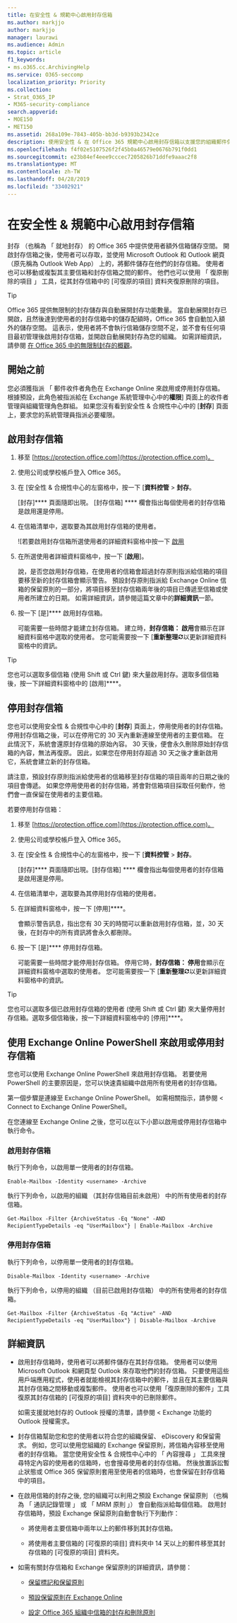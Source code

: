 ```yaml
---
title: 在安全性 & 規範中心啟用封存信箱
ms.author: markjjo
author: markjjo
manager: laurawi
ms.audience: Admin
ms.topic: article
f1_keywords:
- ms.o365.cc.ArchivingHelp
ms.service: O365-seccomp
localization_priority: Priority
ms.collection:
- Strat_O365_IP
- M365-security-compliance
search.appverid:
- MOE150
- MET150
ms.assetid: 268a109e-7843-405b-bb3d-b9393b2342ce
description: 使用安全性 & 在 Office 365 規範中心啟用封存信箱以支援您的組織郵件保留、 eDiscovery 和保留需求。
ms.openlocfilehash: f4f02e5107526f2f45b0a46579e0676b791f0dd1
ms.sourcegitcommit: e23b84ef4eee9cccec7205826b71ddfe9aaac2f8
ms.translationtype: MT
ms.contentlocale: zh-TW
ms.lasthandoff: 04/28/2019
ms.locfileid: "33402921"
---
```

# <a name="enable-archive-mailboxes-in-the-security--compliance-center"></a>在安全性 & 規範中心啟用封存信箱
  
封存 （也稱為 「 就地封存） 的 Office 365 中提供使用者額外信箱儲存空間。 開啟封存信箱之後，使用者可以存取，並使用 Microsoft Outlook 和 Outlook 網頁 （原先稱為 Outlook Web App） 上的，將郵件儲存在他們的封存信箱。 使用者也可以移動或複製其主要信箱和封存信箱之間的郵件。 他們也可以使用 「 復原刪除的項目 」 工具，從其封存信箱中的 [可復原的項目] 資料夾復原刪除的項目。 
  
> [!TIP]
> Office 365 提供無限制的封存儲存與自動展開封存功能數量。 當自動展開封存已開啟，且然後達到使用者的封存信箱中的儲存配額時，Office 365 會自動加入額外的儲存空間。 這表示，使用者將不會執行信箱儲存空間不足，並不會有任何項目最初管理後啟用封存信箱，並開啟自動展開封存為您的組織。 如需詳細資訊，請參閱 [在 Office 365 中的無限制封存的概觀](unlimited-archiving.md)。 
  
## <a name="before-you-begin"></a>開始之前

您必須獲指派 「 郵件收件者角色在 Exchange Online 來啟用或停用封存信箱。 根據預設，此角色被指派給在 Exchange 系統管理中心中的**權限**] 頁面上的收件者管理與組織管理角色群組。 如果您沒有看到安全性 & 合規性中心中的 [**封存**] 頁面上，要求您的系統管理員指派必要權限。 
  
## <a name="enable-an-archive-mailbox"></a>啟用封存信箱
  
1. 移至 [https://protection.office.com](https://protection.office.com)。
    
2. 使用公司或學校帳戶登入 Office 365。
    
3. 在 [安全性 & 合規性中心的左窗格中，按一下 [**資料控管** \> **封存**。
    
    [封存]**** 頁面隨即出現。 [封存信箱] **** 欄會指出每個使用者的封存信箱是啟用還是停用。 
    
4. 在信箱清單中，選取要為其啟用封存信箱的使用者。
    
    ![若要啟用封存信箱所選使用者的詳細資料窗格中按一下 [啟用](media/8b53cdec-d5c9-4c28-af11-611f95c37b34.png)
  
5. 在所選使用者詳細資料窗格中，按一下 [**啟用**]。 
    
    說，是否您啟用封存信箱，在使用者的信箱會超過封存原則指派給信箱的項目要移至新的封存信箱會顯示警告。 預設封存原則指派給 Exchange Online 信箱的保留原則的一部分，將項目移至封存信箱兩年後的項目已傳遞至信箱或使用者所建立的日期。 如需詳細資訊，請參閱這篇文章中的**詳細資訊**一節。 
    
6. 按一下 [是]**** 啟用封存信箱。 
    
    可能需要一些時間才能建立封存信箱。 建立時，**封存信箱： 啟用**會顯示在詳細資料窗格中選取的使用者。 您可能需要按一下 [**重新整理**![重新整理圖示](media/O365-MDM-Policy-RefreshIcon.gif)以更新詳細資料窗格中的資訊。 
    
> [!TIP]
> 您也可以選取多個信箱 (使用 Shift 或 Ctrl 鍵) 來大量啟用封存。選取多個信箱後，按一下詳細資料窗格中的 [啟用]****。 
  
## <a name="disable-an-archive-mailbox"></a>停用封存信箱
  
您也可以使用安全性 & 合規性中心中的 [**封存**] 頁面上，停用使用者的封存信箱。 停用封存信箱之後，可以在停用它的 30 天內重新連線至使用者的主要信箱。 在此情況下，系統會還原封存信箱的原始內容。 30 天後，便會永久刪除原始封存信箱的內容，無法再復原。 因此，如果您在停用封存超過 30 天之後才重新啟用它，系統會建立新的封存信箱。 
  
請注意，預設封存原則指派給使用者的信箱移至封存信箱的項目兩年的日期之後的項目會傳遞。 如果您停用使用者的封存信箱，將會對信箱項目採取任何動作，他們會一直保留在使用者的主要信箱。
  
若要停用封存信箱：
  
1. 移至 [https://protection.office.com](https://protection.office.com)。
    
2. 使用公司或學校帳戶登入 Office 365。
    
3. 在 [安全性 & 合規性中心的左窗格中，按一下 [**資料控管** \> **封存**。
    
    [封存]**** 頁面隨即出現。[封存信箱] **** 欄會指出每個使用者的封存信箱是啟用還是停用。 
    
4. 在信箱清單中，選取要為其停用封存信箱的使用者。
    
5. 在詳細資料窗格中，按一下 [停用]****。 
    
    會顯示警告訊息，指出您有 30 天的時間可以重新啟用封存信箱，並，30 天後，在封存中的所有資訊將會永久都刪除。 
    
6. 按一下 [是]**** 停用封存信箱。 
    
    可能需要一些時間才能停用封存信箱。 停用它時，**封存信箱： 停用**會顯示在詳細資料窗格中選取的使用者。 您可能需要按一下 [**重新整理**![重新整理圖示](media/O365-MDM-Policy-RefreshIcon.gif)以更新詳細資料窗格中的資訊。 
    
> [!TIP]
> 您也可以選取多個已啟用封存信箱的使用者 (使用 Shift 或 Ctrl 鍵) 來大量停用封存信箱。選取多個信箱後，按一下詳細資料窗格中的 [停用]****。 
  
## <a name="use-exchange-online-powershell-to-enable-or-disable-archive-mailboxes"></a>使用 Exchange Online PowerShell 來啟用或停用封存信箱

您也可以使用 Exchange Online PowerShell 來啟用封存信箱。 若要使用 PowerShell 的主要原因是，您可以快速貴組織中啟用所有使用者的封存信箱。

第一個步驟是連線至 Exchange Online PowerShell。 如需相關指示，請參閱 < <b0>Connect to Exchange Online PowerShell</b0>。

在您連線至 Exchange Online 之後，您可以在以下小節以啟用或停用封存信箱中執行命令。

### <a name="enable-archive-mailboxes"></a>啟用封存信箱

執行下列命令，以啟用單一使用者的封存信箱。
    
  ```
  Enable-Mailbox -Identity <username> -Archive
  ```

執行下列命令，以啟用的組織 （其封存信箱目前未啟用） 中的所有使用者的封存信箱。
    
  ```
  Get-Mailbox -Filter {ArchiveStatus -Eq "None" -AND RecipientTypeDetails -eq "UserMailbox"} | Enable-Mailbox -Archive
  ```
  
### <a name="disable-archive-mailboxes"></a>停用封存信箱

執行下列命令，以停用單一使用者的封存信箱。
    
  ```
  Disable-Mailbox -Identity <username> -Archive
  ```

執行下列命令，以停用的組織 （目前已啟用封存信箱） 中的所有使用者的封存信箱。
    
  ```
  Get-Mailbox -Filter {ArchiveStatus -Eq "Active" -AND RecipientTypeDetails -eq "UserMailbox"} | Disable-Mailbox -Archive
  ```

## <a name="more-information"></a>詳細資訊
  
- 啟用封存信箱時，使用者可以將郵件儲存在其封存信箱。 使用者可以使用 Microsoft Outlook 和網頁型 Outlook 來存取他們的封存信箱。 只要使用這些用戶端應用程式，使用者就能檢視其封存信箱中的郵件，並且在其主要信箱與其封存信箱之間移動或複製郵件。 使用者也可以使用「復原刪除的郵件」工具復原其封存信箱的 [可復原的項目] 資料夾中的已刪除郵件。

   如需支援就地封存的 Outlook 授權的清單，請參閱 < <b0>Exchange 功能的 Outlook 授權需求</b0>。

- 封存信箱幫助您和您的使用者以符合您的組織保留、 eDiscovery 和保留需求。 例如，您可以使用您組織的 Exchange 保留原則，將信箱內容移至使用者的封存信箱。 當您使用安全性 & 合規性中心中的 「 內容搜尋 」 工具來搜尋特定內容的使用者的信箱時，也會搜尋使用者的封存信箱。 然後放置訴訟暫止狀態或 Office 365 保留原則套用至使用者的信箱時，也會保留在封存信箱中的項目。
  
- 在啟用信箱的封存之後, 您的組織可以利用之預設 Exchange 保留原則 （也稱為 「 通訊記錄管理 」 或 「 MRM 原則 」） 會自動指派給每個信箱。 啟用封存信箱時，預設 Exchange 保留原則自動會執行下列動作： 
  
    - 將使用者主要信箱中兩年以上的郵件移到其封存信箱。 
    
    - 將使用者主要信箱的 [可復原的項目] 資料夾中 14 天以上的郵件移至其封存信箱的 [可復原的項目] 資料夾。
    
- 如需有關封存信箱和 Exchange 保留原則的詳細資訊，請參閱：
    
  - [保留標記和保留原則](https://go.microsoft.com/fwlink/?LinkId=404424)
    
  - [預設保留原則在 Exchange Online](https://go.microsoft.com/fwlink/?linkid=839418)
    
  - [設定 Office 365 組織中信箱的封存和刪除原則](set-up-an-archive-and-deletion-policy-for-mailboxes.md)
